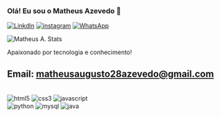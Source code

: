 
### Olá! Eu sou o Matheus Azevedo 👋


[![LinkdIn](https://img.shields.io/badge/LinkedIn-0077B5?style=for-the-badge&logo=linkedin&logoColor=white)](https://www.linkedin.com/in/matheus-a-014121128/)
[![instagram](https://img.shields.io/badge/Instagram-E4405F?style=for-the-badge&logo=instagram&logoColor=white)](https://www.instagram.com/matheus.azevedo28/)
[![WhatsApp](	https://img.shields.io/badge/WhatsApp-25D366?style=for-the-badge&logo=whatsapp&logoColor=white)](https://wa.me/5531984869695)

![Matheus A. Stats](https://github-readme-stats.vercel.app/api/top-langs/?username=Matheusada&hide_progress=true)

Apaixonado por tecnologia e conhecimento!

## Email: matheusaugusto28azevedo@gmail.com

<div style="display:inline_block"> <br/>
  <img align="center" alt="html5" src="https://img.shields.io/badge/HTML5-E34F26?style=for-the-badge&logo=html5&logoColor=white"/>
  <img align="center" alt="css3" src="https://img.shields.io/badge/CSS3-1572B6?style=for-the-badge&logo=css3&logoColor=white"/> <img align="center" alt="javascript" src="https://img.shields.io/badge/JavaScript-F7DF1E?style=for-the-badge&logo=javascript&logoColor=black"/> <br><img align="center" alt="python" src="https://img.shields.io/badge/Python-14354C?style=for-the-badge&logo=python&logoColor=white"/> <img align="center" alt="mysql" src="https://img.shields.io/badge/MySQL-00000F?style=for-the-badge&logo=mysql&logoColor=white"/> <img align="center" alt="java" src="https://img.shields.io/badge/Java-ED8B00?style=for-the-badge&logo=openjdk&logoColor=white"/>
